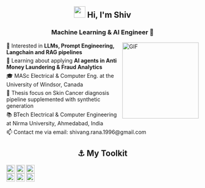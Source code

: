 <h2 align="center"><img src = "https://raw.githubusercontent.com/MartinHeinz/MartinHeinz/master/wave.gif" width = 30px> Hi, I'm Shiv </h2>
<h3 align="center">Machine Learning & AI Engineer 🤖</h3>

<img align="right" alt="GIF" src="https://media.giphy.com/media/MC6eSuC3yypCU/giphy.gif" style="width:200px;" />

<ul style="list-style-type: none; padding: 0; margin: 0;">
  <li style="margin-bottom: 5px">👀 Interested in <b>LLMs, Prompt Engineering, Langchain and RAG pipelines</b></li>
  <li style="margin-bottom: 5px">🌱 Learning about applying <b>AI agents in Anti Money Laundering & Fraud Analytics</b></li>
  <li style="margin-bottom: 5px">🎓 MASc Electrical & Computer Eng. at the University of Windsor, Canada</li>
  <li style="margin-bottom: 5px">📄 Thesis focus on Skin Cancer diagnosis pipeline supplemented with synthetic generation</li>
  <li style="margin-bottom: 5px">📚 BTech Electrical & Computer Engineering at Nirma University, Ahmedabad, India</li>
  <li style="margin-bottom: 5px">📫 Contact me via email: shivang.rana.1996@gmail.com</li>
</ul>


<h2 align="center"> ⚓ My Toolkit</h2>

<p style="font-size:0">
<img src="https://img.shields.io/badge/Python-white?style=flat&logo=Python" height="22" style="margin-right: 4px">
<img src="https://img.shields.io/badge/Pytorch-white?style=flat&logo=Pytorch" height="22" style="margin-right: 4px">
<img src="https://img.shields.io/badge/Tensorflow-white?style=flat&logo=Tensorflow" height="22" style="margin-right: 4px">
</p>
<p style="font-size:0">
<img src="https://img.shields.io/badge/Numpy-white?style=flat&logo=Numpy&logoColor=purple" height="22" style="margin-right: 4px">
<img src="https://img.shields.io/badge/Pandas-white?style=flat&logo=Pandas&logoColor=purple" height="22" style="margin-right: 4px">
<img src="https://img.shields.io/badge/Langchain-white?style=flat&logo=Langchain&logoColor=green" height="22" style="margin-right: 4px">
</p>


<!---
shiv-rna/shiv-rna is a ✨ special ✨ repository because its `README.md` (this file) appears on your GitHub profile.
You can click the Preview link to take a look at your changes.

- 🥑 Check out my portfolio website at [mitchellsparrow.com](https://mitchellsparrow.com)
<img align="right" alt="GIF" src="https://media.giphy.com/media/MC6eSuC3yypCU/giphy.gif" />

<img align="right" alt="GIF" src="https://i.giphy.com/media/v1.Y2lkPTc5MGI3NjExZzRiaGVzc2I5ZHdwb3hvNDZjYTNvNmV2OTRqbTQ1b3czN2tqdTJhdCZlcD12MV9pbnRlcm5hbF9naWZfYnlfaWQmY3Q9Zw/OVtqvymKkkcTu/giphy.gif"/>
--->
